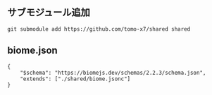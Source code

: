 ## サブモジュール追加
```SH
git submodule add https://github.com/tomo-x7/shared shared
```
## biome.json
```JSONC
{
	"$schema": "https://biomejs.dev/schemas/2.2.3/schema.json",
	"extends": ["./shared/biome.jsonc"]
}

```
